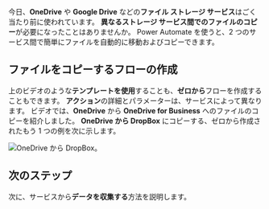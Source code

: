 今日、**OneDrive** や **Google Drive** などの**ファイル ストレージ サービス**はごく当たり前に使われています。  **異なるストレージ サービス間でのファイルのコピー**が必要になったことはありませんか。  Power Automate を使うと、2 つのサービス間で簡単にファイルを自動的に移動およびコピーできます。

## <a name="creating-flows-that-copy-files"></a>ファイルをコピーするフローの作成

上のビデオのような**テンプレートを使用**することも、**ゼロから**フローを作成することもできます。  **アクション**の詳細とパラメーターは、サービスによって異なります。  ビデオでは、**OneDrive** から **OneDrive for Business** へのファイルのコピーを紹介しました。  **OneDrive から DropBox** にコピーする、ゼロから作成されたもう 1 つの例を次に示します。

![OneDrive から DropBox](./media/learning-copy-files/onedrive-to-dropbox.png)。

## <a name="next-steps"></a>次のステップ

次に、サービスから**データを収集する**方法を説明します。
